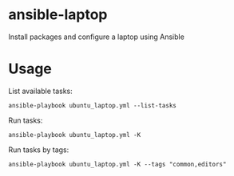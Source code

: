 # ansible-laptop

Install packages and configure a laptop using Ansible

# Usage

List available tasks:

```
ansible-playbook ubuntu_laptop.yml --list-tasks
```

Run tasks:

```
ansible-playbook ubuntu_laptop.yml -K
```

Run tasks by tags:

```
ansible-playbook ubuntu_laptop.yml -K --tags "common,editors"
```
